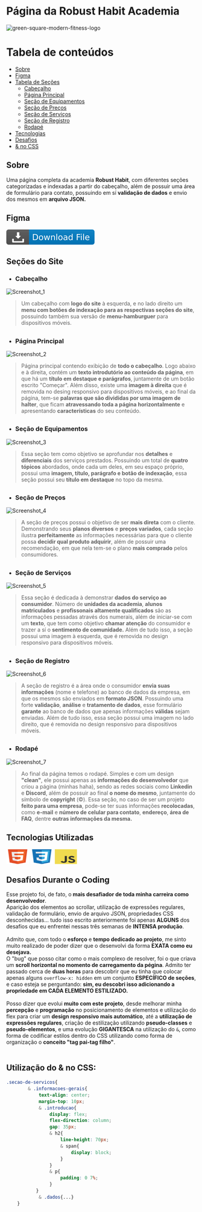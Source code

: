 <link rel="stylesheet" type="text/css" href="readme.css">

# Página da Robust Habit Academia
![green-square-modern-fitness-logo](https://github.com/bush1D3v/robust-habit-academia/assets/133554156/395731f4-336a-4988-9861-7213ffa23d15)

Tabela de conteúdos
=================
   * [Sobre](#sobre)
   * [Figma](#figma)
   * [Tabela de Seções](#seções-do-site)
      * [Cabeçalho](#cabeçalho)
      * [Página Principal](#página-principal)
      * [Seção de Equipamentos](#seção-de-equipamentos)
      * [Seção de Preços](#seção-de-preços)
      * [Seção de Serviços](#seção-de-serviços)
      * [Seção de Registro](#seção-de-registro)
      * [Rodapé](#rodapé)
   * [Tecnologias](#tecnologias-utilizadas)
   * [Desafios](#desafios-durante-o-coding)
   * [& no CSS](#utilização-do-&-no-css)

## Sobre
Uma página completa da academia **Robust Habit**, com diferentes seções categorizadas e indexadas a partir do cabeçalho, além de possuir uma área de formulário para contato, possuindo em sí **validação de dados** e envio dos mesmos em **arquivo JSON.**

## Figma
[![Download File](https://raw.githubusercontent.com/ChristianFJung/simple-github-buttons/master/DownloadFile.svg)](https://www.figma.com/file/u7UFBMAmPNn2Y2nLL1w31m/academia?node-id=16%3A24&mode=dev)

## Seções do Site

- ### Cabeçalho
![Screenshot_1](https://github.com/bush1D3v/robust-habit-academia/assets/133554156/9a3d2acc-d895-40fd-a481-9f7756f8a135)
> <p>Um cabeçalho com <strong>logo do site</strong> à esquerda, e no lado direito um <strong>menu com botões de indexação para as respectivas seções do site</strong>, possuindo também sua versão de <strong>menu-hamburguer</strong> para dispositivos móveis.</p>

##

- ### Página Principal
![Screenshot_2](https://github.com/bush1D3v/robust-habit-academia/assets/133554156/6e92a97f-0364-4de6-b248-5104c5fdfb1b)

> <p>Página principal contendo exibição de <strong>todo o cabeçalho</strong>. Logo abaixo e à direita, contém um <strong>texto introdutório ao conteúdo da página</strong>, em que há um <strong>título em destaque e parágrafos</strong>, juntamente de um botão escrito "Começar". Além disso, existe uma <strong>imagem à direita</strong> que é removida no desing responsivo para dispositivos móveis, e ao final da página, tem-se <strong>palavras que são divididas por uma imagem de halter</strong>, que ficam <strong>atravessando toda a página horizontalmente</strong> e apresentando <strong>características</strong> do seu conteúdo.</p>

##

- ### Seção de Equipamentos
![Screenshot_3](https://github.com/bush1D3v/robust-habit-academia/assets/133554156/68b2667b-d9d6-41d5-b674-b47bcfcde1e7)

> <p>Essa seção tem como objetivo se aprofundar nos <strong>detalhes</strong> e <strong>diferenciais</strong> dos serviços prestados. Possuindo um total de <strong>quatro tópicos</strong> abordados, onde cada um deles, em seu espaço próprio, possui uma <strong>imagem, título, parágrafo e botão de indexação</strong>, essa seção possui seu <strong>título em destaque</strong> no topo da mesma.</p>

##

- ### Seção de Preços
![Screenshot_4](https://github.com/bush1D3v/robust-habit-academia/assets/133554156/2f653158-7283-462a-9dc3-a3356a520bbe)

> <p>A seção de preços possui o objetivo de ser <strong>mais direta</strong> com o cliente. Demonstrando seus <strong>planos diversos</strong> e <strong>preços variados</strong>, cada seção ilustra <strong>perfeitamente</strong> as informações necessárias para que o cliente possa <strong>decidir qual produto adquirir</strong>, além de possuir uma recomendação, em que nela tem-se o plano <strong>mais comprado</strong> pelos consumidores.</p>

##

- ### Seção de Serviços
![Screenshot_5](https://github.com/bush1D3v/robust-habit-academia/assets/133554156/d42dc480-fd55-4e61-b8aa-a44768266132)

> <p>Essa seção é dedicada à demonstrar <strong>dados do serviço ao consumidor</strong>. Número de <strong>unidades da academia</strong>, <strong>alunos matriculados</strong> e <strong>profissonais altamente qualificados</strong> são as informações pessadas através dos numerais, além de iniciar-se com um <strong>texto</strong>, que tem como objetivo <strong>chamar atenção</strong> do consumidor e trazer a sí o <strong>sentimento de comunidade.</strong> Além de tudo isso, a seção possui uma imagem à esquerda, que é removida no design responsivo para dispositivos móveis.</p>

##

- ### Seção de Registro
![Screenshot_6](https://github.com/bush1D3v/robust-habit-academia/assets/133554156/207c1122-3dc3-40ec-8d21-3b178aa56324)

> <p>A seção de registro é a área onde o consumidor <strong>envia suas informações</strong> (nome e telefone) ao banco de dados da empresa, em que os mesmos são enviados em <strong>formato JSON</strong>. Possuindo uma forte <strong>validação</strong>, <strong>análise</strong> e <strong>tratamento de dados</strong>, esse formulário <strong>garante</strong> ao banco de dados que apenas informações <strong>válidas</strong> sejam enviadas. Além de tudo isso, essa seção possui uma imagem no lado direito, que é removida no design responsivo para dispositivos móveis.</p>

##

- ### Rodapé
![Screenshot_7](https://github.com/bush1D3v/robust-habit-academia/assets/133554156/72898142-998e-41c7-98bb-d0b68d1557e5)

> <p>Ao final da página temos o rodapé. Simples e com um design <strong>"clean"</strong>, ele possui apenas as <strong>informações do desenvolvedor</strong> que criou a página (minhas haha), sendo as redes sociais como <strong>Linkedin</strong> e <strong>Discord</strong>, além de possuir ao final <strong>o nome do mesmo</strong>, juntamente do símbolo de <strong>copyright</strong> (&copy;). Essa seção, no caso de ser um projeto <strong>feito para uma empresa</strong>, pode-se ter suas informações <strong>recolocadas</strong>, como <strong>e-mail</strong> e <strong>número de celular para contato</strong>, <strong>endereço</strong>, <strong>área de FAQ</strong>, dentre <strong>outras informações da mesma.</strong></p>

## Tecnologias Utilizadas

<div>
    <img align='center' height='40' width='60' title='HTML5' alt='html5' src='https://github.com/devicons/devicon/blob/master/icons/html5/html5-original.svg' />
    <img align='center' height='40' width='60' title='CSS3' alt='css3' src='https://github.com/devicons/devicon/blob/master/icons/css3/css3-original.svg' />
    <img align='center' height='40' width='60' title='JavaScript' alt='javascript' src='https://github.com/devicons/devicon/blob/master/icons/javascript/javascript-original.svg' />
</div>

## Desafios Durante o Coding

Esse projeto foi, de fato, o<strong> mais desafiador de toda minha carreira como desenvolvedor</strong>.<br>
Aparição dos elementos ao scrollar, utilização de expressões regulares, validação de formulário, envio de arquivo JSON, propriedades CSS desconhecidas... tudo isso escrito anteriormente foi apenas <strong>ALGUNS</strong> dos desafios que eu enfrentei nessas três semanas de <strong>INTENSA produção</strong>.<br><br>
Admito que, com todo o <strong>esforço</strong> e <strong>tempo dedicado ao projeto</strong>, me sinto muito realizado de poder dizer que o desenvolvi da forma <strong>EXATA como eu desejava.</strong><br>
O "bug" que posso citar como o mais complexo de resolver, foi o que criava um <strong>scroll horizontal no momento de carregamento da pégina</strong>. Admito ter passado cerca de <strong>duas horas</strong> para descobrir que eu tinha que colocar apenas alguns `overflow-x: hidden` em um conjunto <strong>ESPECÍFICO de seções</strong>, e caso esteja se perguntando: <strong>sim, eu descobri isso adicionando a propriedade em CADA ELEMENTO ESTILIZADO.</strong><br><br>
Posso dizer que evolui <strong>muito com este projeto</strong>, desde melhorar minha <strong>percepção</strong> e <strong>programação</strong> no posicionamento de elementos e utilização do flex para criar um <strong>design responsivo mais automático</strong>, até a <strong>utilização de expressões regulares</strong>, criação de estilização utilizando <strong>pseudo-classes</strong> e <strong>pseudo-elementos</strong>, e uma evolução <strong>GIGANTESCA</strong> na utilização do `&`, como forma de codificar estilos dentro do CSS utilizando como forma de organização o <strong>conceito "tag pai-tag filho"</strong>.<br><br>

## Utilização do & no CSS:

```CSS
.secao-de-servicos{
        & .informacoes-gerais{
            text-align: center;
            margin-top: 10px;
            & .introducao{
                display: flex;
                flex-direction: column;
                gap: 35px;
                & h2{
                    line-height: 70px;
                    & span{
                        display: block;
                    }
                }
                & p{
                    padding: 0 7%;
                }
           }
            & .dados{...}
    }
```
